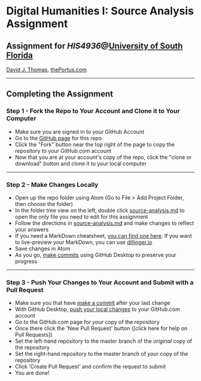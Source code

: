 # Digital Humanities I: Source Analysis Assignment

## Assignment for *HIS4936*@[University of South Florida](http://www.usf.edu/)

[David J. Thomas](mailto::davidjthomas@usf.edu), [thePortus.com](http://thePortus.com/)

---

## Completing the Assignment

### Step 1 - Fork the Repo to Your Account and Clone it to Your Computer

* Make sure you are signed in to your GitHub Account
* Go to the [GitHub page](https://github.com/usf-portal/his4936-source-analysis) for this repo
* Click the "Fork" button near the top right of the page to copy the repository to your GitHub.com account
* Now that you are at your account's copy of the repo, click the "clone or download" button and clone it to your local computer
---

### Step 2 - Make Changes Locally

* Open up the repo folder using Atom (Go to File > Add Project Folder, then choose the folder)
* In the folder tree view on the left, double click [source-analysis.md](source-analysis.md) to open the only file you need to edit for this assignment
* Follow the directions in [source-analysis.md](source-analysis.md) and make changes to reflect your answers
* If you need a MarkDown cheatsheet, [you can find one here](https://github.com/adam-p/markdown-here/wiki/Markdown-Cheatsheet). If you want to live-preview your MarkDown, you can use [dillinger.io](https://dillinger.io/)
* Save changes in Atom
* As you go, [make commits](https://services.github.com/on-demand/github-desktop/add-commits-github-desktop) using GitHub Desktop to preserve your progress

---

### Step 3 - Push Your Changes to Your Account and Submit with a Pull Request

* Make sure you that have [make a commit](https://services.github.com/on-demand/github-desktop/add-commits-github-desktop) after your last change
* With GitHub Desktop, [push your local changes](https://services.github.com/on-demand/github-desktop/push-with-github-desktop) to your GitHub.com account
* Go to the GitHub.com page for *your* copy of the repository
* Once there click the 'New Pull Request' button ([click here for help on Pull Requests])
* Set the left-hand repository to the master branch of the *original* copy of the repository
* Set the right-hand repository to the master branch of *your* copy of the repository
* Click 'Create Pull Request' and confirm the request to submit
* You are done!
